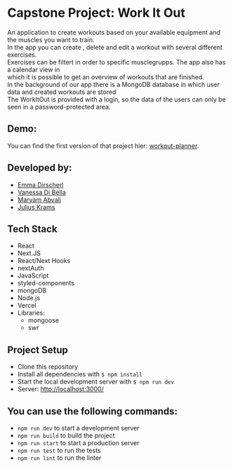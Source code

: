 # Capstone Project: Work It Out

An application to create workouts based on your available equipment and the muscles you want to train.
<br> In the app you can create , delete and edit a workout with several different exercises.
<br>Exercises can be filtert in order to specific musclegrupps. The app also has a calendar view in
<br>which it is possible to get an overview of workouts that are finished. 
<br>In the background of our app there is a MongoDB database in which user data and created workouts are stored
<br>The WorkItOut is provided with a login, so the data of the users can only be seen in a password-protected area.

## Demo:

You can find the first version of that project hier: [workout-planner]([https://workout-planner-beta-two.vercel.app]).

## Developed by:

- [Emma Dirscherl](https://github.com/EmmaDir)
- [Vanessa Di Bella](https://github.com/VanessaDiBella)
- [Maryam Abvali](https://github.com/Abvali)
- [Julius Krams](https://github.com/jukrams)

## Tech Stack

- React
- Next.JS
- React/Next Hooks
- nextAuth
- JavaScript
- styled-components
- mongoDB
- Node.js
- Vercel
- Libraries:
  - mongoose
  - swr

## Project Setup

- Clone this repository
- Install all dependencies with `$ npm install`
- Start the local development server with `$ npm run dev`
- Server: [http://localhost:3000/](http://localhost:3000/)


## You can use the following commands:

- `npm run dev` to start a development server
- `npm run build` to build the project
- `npm run start` to start a production server
- `npm run test` to run the tests
- `npm run lint` to run the linter
